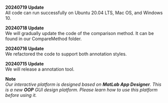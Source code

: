 **20240719 Update**  
All code can run successfully on Ubuntu 20.04 LTS, Mac OS, and Windows 10.     


**20240718 Update**  
We will gradually update the code of the comparison method. It can be found in our CompareMethod folder.


**20240716 Update**  
We refactored the code to support both annotation styles.  


**20240715 Update**  
We will release a annotation tool.   

**Note**     
*Our interactive platform is designed based on **MatLab App Designer**. This is a new **OOP** GUI design platform. Please learn how to use this platform before using it.* 
